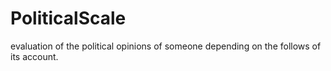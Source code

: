 # PoliticalScale
evaluation of the political opinions of someone depending on the follows of its account.
